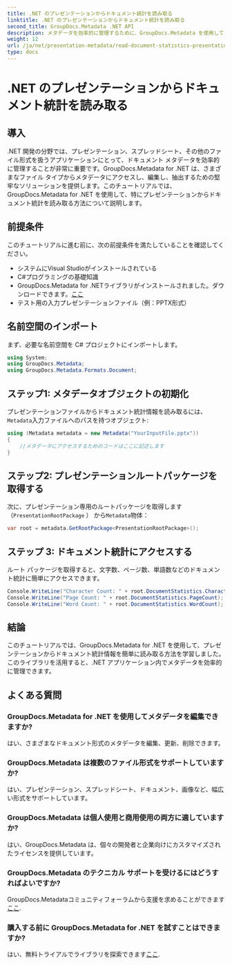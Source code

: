 ```yaml
---
title: .NET のプレゼンテーションからドキュメント統計を読み取る
linktitle: .NET のプレゼンテーションからドキュメント統計を読み取る
second_title: GroupDocs.Metadata .NET API
description: メタデータを効率的に管理するために、GroupDocs.Metadata を使用して .NET のプレゼンテーションからドキュメント統計を読み取る方法を学びます。
weight: 12
url: /ja/net/presentation-metadata/read-document-statistics-presentations/
type: docs
---
```

# .NET のプレゼンテーションからドキュメント統計を読み取る

## 導入
.NET 開発の分野では、プレゼンテーション、スプレッドシート、その他のファイル形式を扱うアプリケーションにとって、ドキュメント メタデータを効率的に管理することが非常に重要です。GroupDocs.Metadata for .NET は、さまざまなファイル タイプからメタデータにアクセスし、編集し、抽出するための堅牢なソリューションを提供します。このチュートリアルでは、GroupDocs.Metadata for .NET を使用して、特にプレゼンテーションからドキュメント統計を読み取る方法について説明します。
## 前提条件
このチュートリアルに進む前に、次の前提条件を満たしていることを確認してください。
- システムにVisual Studioがインストールされている
- C#プログラミングの基礎知識
- GroupDocs.Metadata for .NETライブラリがインストールされました。ダウンロードできます。[ここ](https://releases.groupdocs.com/metadata/net/)
- テスト用の入力プレゼンテーションファイル（例：PPTX形式）

## 名前空間のインポート
まず、必要な名前空間を C# プロジェクトにインポートします。
```csharp
using System;
using GroupDocs.Metadata;
using GroupDocs.Metadata.Formats.Document;
```
## ステップ1: メタデータオブジェクトの初期化
プレゼンテーションファイルからドキュメント統計情報を読み取るには、`Metadata`入力ファイルへのパスを持つオブジェクト:
```csharp
using (Metadata metadata = new Metadata("YourInputFile.pptx"))
{
    //メタデータにアクセスするためのコードはここに記述します
}
```
## ステップ2: プレゼンテーションルートパッケージを取得する
次に、プレゼンテーション専用のルートパッケージを取得します（`PresentationRootPackage` ） から`Metadata`物体：
```csharp
var root = metadata.GetRootPackage<PresentationRootPackage>();
```
## ステップ 3: ドキュメント統計にアクセスする
ルート パッケージを取得すると、文字数、ページ数、単語数などのドキュメント統計に簡単にアクセスできます。
```csharp
Console.WriteLine("Character Count: " + root.DocumentStatistics.CharacterCount);
Console.WriteLine("Page Count: " + root.DocumentStatistics.PageCount);
Console.WriteLine("Word Count: " + root.DocumentStatistics.WordCount);
```

## 結論
このチュートリアルでは、GroupDocs.Metadata for .NET を使用して、プレゼンテーションからドキュメント統計情報を簡単に読み取る方法を学習しました。このライブラリを活用すると、.NET アプリケーション内でメタデータを効率的に管理できます。

## よくある質問
### GroupDocs.Metadata for .NET を使用してメタデータを編集できますか?
はい、さまざまなドキュメント形式のメタデータを編集、更新、削除できます。
### GroupDocs.Metadata は複数のファイル形式をサポートしていますか?
はい、プレゼンテーション、スプレッドシート、ドキュメント、画像など、幅広い形式をサポートしています。
### GroupDocs.Metadata は個人使用と商用使用の両方に適していますか?
はい、GroupDocs.Metadata は、個々の開発者と企業向けにカスタマイズされたライセンスを提供しています。
### GroupDocs.Metadata のテクニカル サポートを受けるにはどうすればよいですか?
 GroupDocs.Metadataコミュニティフォーラムから支援を求めることができます[ここ](https://forum.groupdocs.com/c/metadata/14).
### 購入する前に GroupDocs.Metadata for .NET を試すことはできますか?
はい、無料トライアルでライブラリを探索できます[ここ](https://releases.groupdocs.com/).